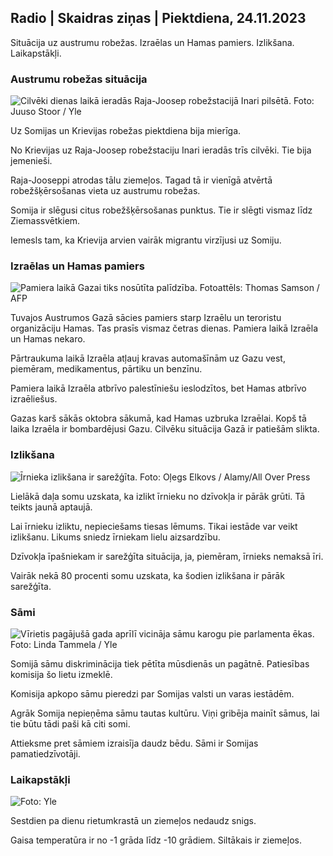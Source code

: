 ## Radio \| Skaidras ziņas \| Piektdiena, 24.11.2023

Situācija uz austrumu robežas. Izraēlas un Hamas pamiers. Izlikšana. Laikapstākļi.

### Austrumu robežas situācija

![Cilvēki dienas laikā ieradās Raja-Joosep robežstacijā Inari pilsētā. Foto: Juuso Stoor / Yle](https://images.cdn.yle.fi/image/upload/c_crop,h_3368,w_5986,x_0,y_0/ar_1.7777777777777777,c_fill,g_faces,h_6270,0/d_1275,0q_auto:eco/f_auto/fl_lossy/v1700827102/39-120618465608fd4818b7)

Uz Somijas un Krievijas robežas piektdiena bija mierīga.

No Krievijas uz Raja-Joosep robežstaciju Inari ieradās trīs cilvēki. Tie bija jemenieši.

Raja-Jooseppi atrodas tālu ziemeļos. Tagad tā ir vienīgā atvērtā robežšķērsošanas vieta uz austrumu robežas.

Somija ir slēgusi citus robežšķērsošanas punktus. Tie ir slēgti vismaz līdz Ziemassvētkiem.

Iemesls tam, ka Krievija arvien vairāk migrantu virzījusi uz Somiju.

### Izraēlas un Hamas pamiers

![Pamiera laikā Gazai tiks nosūtīta palīdzība. Fotoattēls: Thomas Samson / AFP](https://images.cdn.yle.fi/image/upload/c_crop,h_2879,w_5119,x_0,y_533/ar_1.777777777777777,c_fill,g_faces,h_675,w/dpr1_2q_auto:eco/f_auto/fl_lossy/v1700822253/39-120580865603d3467a7a)

Tuvajos Austrumos Gazā sācies pamiers starp Izraēlu un teroristu organizāciju Hamas. Tas prasīs vismaz četras dienas. Pamiera laikā Izraēla un Hamas nekaro.

Pārtraukuma laikā Izraēla atļauj kravas automašīnām uz Gazu vest, piemēram, medikamentus, pārtiku un benzīnu.

Pamiera laikā Izraēla atbrīvo palestīniešu ieslodzītos, bet Hamas atbrīvo izraēliešus.

Gazas karš sākās oktobra sākumā, kad Hamas uzbruka Izraēlai. Kopš tā laika Izraēla ir bombardējusi Gazu. Cilvēku situācija Gazā ir patiešām slikta.

### Izlikšana

![Īrnieka izlikšana ir sarežģīta. Foto: Oļegs Elkovs / Alamy/All Over Press](https://images.cdn.yle.fi/image/upload/c_crop,h_3182,w_5657,x_121,y_740/ar_1.7777777777777777,c_fill_,g_25,/1dpr_1.0/q_auto:eco/f_auto/fl_lossy/v1698135288/39-115380264d2449083906)

Lielākā daļa somu uzskata, ka izlikt īrnieku no dzīvokļa ir pārāk grūti. Tā teikts jaunā aptaujā.

Lai īrnieku izliktu, nepieciešams tiesas lēmums. Tikai iestāde var veikt izlikšanu. Likums sniedz īrniekam lielu aizsardzību.

Dzīvokļa īpašniekam ir sarežģīta situācija, ja, piemēram, īrnieks nemaksā īri.

Vairāk nekā 80 procenti somu uzskata, ka šodien izlikšana ir pārāk sarežģīta.

### Sāmi

![Vīrietis pagājušā gada aprīlī vicināja sāmu karogu pie parlamenta ēkas. Foto: Linda Tammela / Yle](https://images.cdn.yle.fi/image/upload/c_crop,h_659,w_1173,x_0,y_133/ar_1.777777777777777,c_fill,g_faces,h_675,/d_pr1_200,/.q_auto:eco/f_auto/fl_lossy/v1693572536/39-10986686437da2797694)

Somijā sāmu diskriminācija tiek pētīta mūsdienās un pagātnē. Patiesības komisija šo lietu izmeklē.

Komisija apkopo sāmu pieredzi par Somijas valsti un varas iestādēm.

Agrāk Somija nepieņēma sāmu tautas kultūru. Viņi gribēja mainīt sāmus, lai tie būtu tādi paši kā citi somi.

Attieksme pret sāmiem izraisīja daudz bēdu. Sāmi ir Somijas pamatiedzīvotāji.

### Laikapstākļi

![ Foto: Yle](https://images.cdn.yle.fi/image/upload/c_crop,h_1080,w_1919,x_0,y_0/ar_1.7777777777777777,c_fill,g_faces,h_675/d_prq_120.:eco/f_auto/fl_lossy/v1700835658/39-12063856560b12785459)

Sestdien pa dienu rietumkrastā un ziemeļos nedaudz snigs.

Gaisa temperatūra ir no -1 grāda līdz -10 grādiem. Siltākais ir ziemeļos.